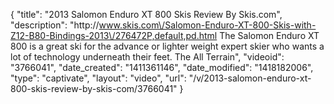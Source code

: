 {
    "title": "2013 Salomon Enduro XT 800 Skis Review By Skis.com",
    "description": "http:\/\/www.skis.com\/Salomon-Enduro-XT-800-Skis-with-Z12-B80-Bindings-2013\/276472P,default,pd.html  The Salomon Enduro XT 800 is a great ski for the advance or lighter weight expert skier who wants a lot of technology underneath their feet. The All Terrain",
    "videoid": "3766041",
    "date_created": "1411361146",
    "date_modified": "1418182006",
    "type": "captivate",
    "layout": "video",
    "url": "\/v\/2013-salomon-enduro-xt-800-skis-review-by-skis-com\/3766041"
}